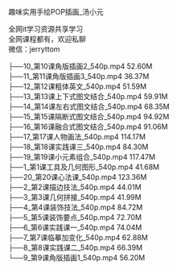 趣味实用手绘POP插画_汤小元

全网it学习资源共享学习<br>全网课程都有，欢迎私聊<br>微信：jerryttom<br>

├──10_第10课角版插画2_540p.mp4 52.60M<br> ├──11_第11课角版插画3_540p.mp4 36.37M<br> ├──12_第12课粗体英文_540p.mp4 51.59M<br> ├──13_第13课上下式图文结合_540p.mp4 59.91M<br> ├──14_第14课左右式图文结合_540p.mp4 68.35M<br> ├──15_第15课隔断式图文结合_540p.mp4 94.92M<br> ├──16_第16课融合式图文结合_540p.mp4 91.06M<br> ├──17_第17课人物画法_540p.mp4 114.17M<br> ├──18_第18课实践课三_540p.mp4 84.30M<br> ├──19_第19课小元素组合_540p.mp4 117.47M<br> ├──1_第1课工具及几何图形_540p.mp4 41.68M<br> ├──20_第20课心法课_540p.mp4 123.36M<br> ├──2_第2课描边技法_540p.mp4 44.01M<br> ├──3_第3课几何拼接_540p.mp4 41.99M<br> ├──4_第4课装饰技法_540p.mp4 84.72M<br> ├──5_第5课装饰要点_540p.mp4 72.70M<br> ├──6_第6课实践课一_540p.mp4 74.04M<br> ├──7_第7课临摹加变化_540p.mp4 62.88M<br> ├──8_第8课实践课二_540p.mp4 66.39M<br> └──9_第9课角版插画1_540p.mp4 56.20M